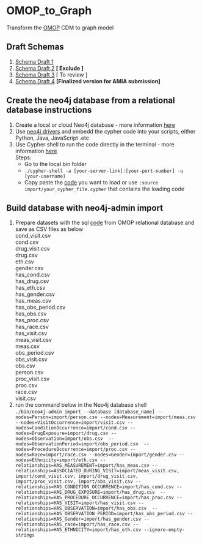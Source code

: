 # OMOP_to_Graph
Transform the [OMOP](https://github.com/OHDSI/CommonDataModel/wiki) CDM to graph model

## Draft Schemas

1. [Schema Draft 1](Draft_schema.md)
1. [Schema Draft 2](draft_schema_option2.md)  **[ Exclude ]**
1. [Schema Draft 3](draft_schema_option3.md) [ To review ]
4. [Schema Draft 4](draft_schema_option4.md) **[Finalized version for AMIA submission]**


## Create the neo4j database from a relational database instructions
1. Create a local or cloud Neo4j database - more information [here](https://neo4j.com/cloud/aura/?ref=nav-get-started-cta)
2. Use [neo4j drivers](https://neo4j.com/developer/language-guides/#neo4j-drivers) and embedd the cypher code into your scripts, either Python, Java, JavaScript .etc
3. Use Cypher shell to run the code directly in the terminal - more information [here](https://neo4j.com/docs/operations-manual/current/tools/cypher-shell/)\
  Steps:
   - Go to the local bin folder
   - `./cypher-shell -a [your-server-link]:[your-port-number] -u [your-username]`
   - Copy paste the [code](https://github.com/NUSCRIPT/OMOP_to_Graph/blob/master/code/omop_to_neo4j_build_database.cypher) you want to load or use `:source import/your_cypher_file.cypher` that contains the loading code


## Build database with neo4j-admin import
1. Prepare datasets with the sql [code](https://github.com/NUSCRIPT/OMOP_to_Graph/tree/master/code) from OMOP relational database and save as CSV files as below\
cond_visit.csv\
cond.csv\
drug_visit.csv\
drug.csv\
eth.csv\
gender.csv\
has_cond.csv\
has_drug.csv\
has_eth.csv\
has_gender.csv\
has_meas.csv\
has_obs_period.csv\
has_obs.csv\
has_proc.csv\
has_race.csv\
has_visit.csv\
meas_visit.csv\
meas.csv\
obs_period.csv\
obs_visit.csv\
obs.csv\
person.csv\
proc_visit.csv\
proc.csv\
race.csv\
visit.csv
2. run the command below in the Neo4j database shell\
`./bin/neo4j-admin import --database [database_name] --nodes=Person=import/person.csv --nodes=Measurement=import/meas.csv --nodes=VisitOccurrence=import/visit.csv --nodes=ConditionOccurrence=import/cond.csv --nodes=DrugExposure=import/drug.csv --nodes=Observation=import/obs.csv  --nodes=ObservationPeriod=import/obs_period.csv  --nodes=ProcedureOccurrence=import/proc.csv --nodes=Race=import/race.csv --nodes=Gender=import/gender.csv --nodes=Ethnicity=import/eth.csv --relationships=HAS_MEASUREMENT=import/has_meas.csv --relationships=ASSOCIATED_DURING_VISIT=import/meas_visit.csv, import/cond_visit.csv, import/drug_visit.csv, import/proc_visit.csv, import/obs_visit.csv --relationships=HAS_CONDITION_OCCURRENCE=import/has_cond.csv --relationships=HAS_DRUG_EXPOSURE=import/has_drug.csv  --relationships=HAS_PROCEDURE_OCCURRENCE=import/has_proc.csv --relationships=HAS_VISIT=import/has_visit.csv --relationships=HAS_OBSERVATION=import/has_obs.csv  --relationships=HAS_OBSERVATION_PERIOD=import/has_obs_period.csv --relationships=HAS_Gender=import/has_gender.csv --relationships=HAS_race=import/has_race.csv --relationships=HAS_ETHNICITY=import/has_eth.csv --ignore-empty-strings`

